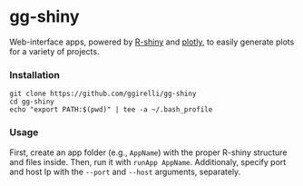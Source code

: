 gg-shiny
===

Web-interface apps, powered by [R-shiny](https://shiny.rstudio.com/) and [plotly](https://plot.ly/), to easily generate plots for a variety of projects.

### Installation
```
git clone https://github.com/ggirelli/gg-shiny
cd gg-shiny
echo "export PATH:$(pwd)" | tee -a ~/.bash_profile
```

### Usage

First, create an app folder (e.g., `AppName`) with the proper R-shiny structure and files inside. Then, run it with `runApp AppName`. Additionaly, specify port and host Ip with the `--port` and `--host` arguments, separately.